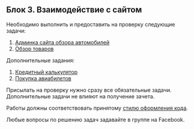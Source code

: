## Блок 3. Взаимодействие с сайтом


Необходимо выполнить и предоставить на проверку следующие задачи:

1. [Админка сайта обзора автомобилей](./car_admin/)
2. [Обзор товаров](./review/)

Дополнительные задания:

1. [Кредитный калькулятор](./credit_calc/)
2. [Покупка авиабилетов](./avia_scanner/)

Присылать на проверку нужно сразу все обязательные задачи. Дополнительные задачи не влияют на получение зачета.

Работы должны соответствовать
принятому [стилю оформления кода](https://github.com/netology-code/codestyle/tree/master/python).

Любые вопросы по решению задач задавайте в группе на Facebook.
